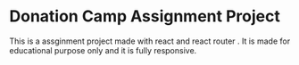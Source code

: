 # Donation Camp Assignment Project

This is a assginment project made with react and react router . It is made for educational purpose only and it is fully responsive.

